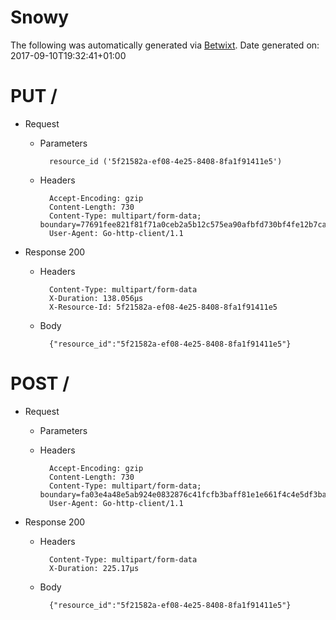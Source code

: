 # Snowy

The following was automatically generated via [Betwixt](https://github.com/simonrichardson/betwixt).
Date generated on: 2017-09-10T19:32:41+01:00
# PUT /

+ Request
    + Parameters

            resource_id ('5f21582a-ef08-4e25-8408-8fa1f91411e5')

    + Headers

            Accept-Encoding: gzip
            Content-Length: 730
            Content-Type: multipart/form-data; boundary=77691fee821f81f71a0ceb2a5b12c575ea90afbfd730bf4fe12b7caf714b
            User-Agent: Go-http-client/1.1

+ Response 200
    + Headers

            Content-Type: multipart/form-data
            X-Duration: 138.056µs
            X-Resource-Id: 5f21582a-ef08-4e25-8408-8fa1f91411e5

    + Body

            {"resource_id":"5f21582a-ef08-4e25-8408-8fa1f91411e5"}


# POST /

+ Request
    + Parameters


    + Headers

            Accept-Encoding: gzip
            Content-Length: 730
            Content-Type: multipart/form-data; boundary=fa03e4a48e5ab924e0832876c41fcfb3baff81e1e661f4c4e5df3ba8a951
            User-Agent: Go-http-client/1.1

+ Response 200
    + Headers

            Content-Type: multipart/form-data
            X-Duration: 225.17µs

    + Body

            {"resource_id":"5f21582a-ef08-4e25-8408-8fa1f91411e5"}


